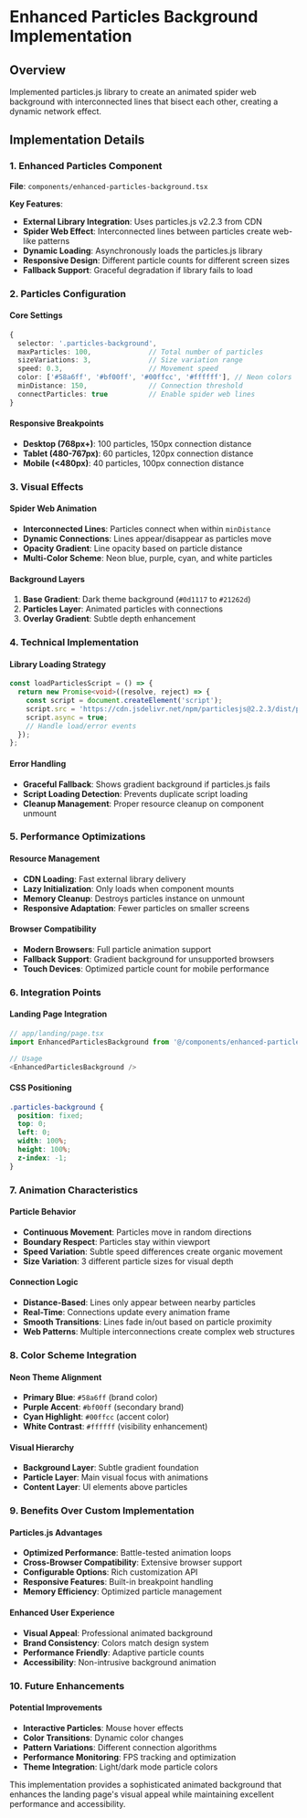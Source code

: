 # Enhanced Particles Background Implementation

## Overview
Implemented particles.js library to create an animated spider web background with interconnected lines that bisect each other, creating a dynamic network effect.

## Implementation Details

### 1. Enhanced Particles Component
**File**: `components/enhanced-particles-background.tsx`

**Key Features**:
- **External Library Integration**: Uses particles.js v2.2.3 from CDN
- **Spider Web Effect**: Interconnected lines between particles create web-like patterns
- **Dynamic Loading**: Asynchronously loads the particles.js library
- **Responsive Design**: Different particle counts for different screen sizes
- **Fallback Support**: Graceful degradation if library fails to load

### 2. Particles Configuration

#### Core Settings
```typescript
{
  selector: '.particles-background',
  maxParticles: 100,              // Total number of particles
  sizeVariations: 3,              // Size variation range
  speed: 0.3,                     // Movement speed
  color: ['#58a6ff', '#bf00ff', '#00ffcc', '#ffffff'], // Neon colors
  minDistance: 150,               // Connection threshold
  connectParticles: true          // Enable spider web lines
}
```

#### Responsive Breakpoints
- **Desktop (768px+)**: 100 particles, 150px connection distance
- **Tablet (480-767px)**: 60 particles, 120px connection distance  
- **Mobile (<480px)**: 40 particles, 100px connection distance

### 3. Visual Effects

#### Spider Web Animation
- **Interconnected Lines**: Particles connect when within `minDistance`
- **Dynamic Connections**: Lines appear/disappear as particles move
- **Opacity Gradient**: Line opacity based on particle distance
- **Multi-Color Scheme**: Neon blue, purple, cyan, and white particles

#### Background Layers
1. **Base Gradient**: Dark theme background (`#0d1117` to `#21262d`)
2. **Particles Layer**: Animated particles with connections
3. **Overlay Gradient**: Subtle depth enhancement

### 4. Technical Implementation

#### Library Loading Strategy
```typescript
const loadParticlesScript = () => {
  return new Promise<void>((resolve, reject) => {
    const script = document.createElement('script');
    script.src = 'https://cdn.jsdelivr.net/npm/particlesjs@2.2.3/dist/particles.min.js';
    script.async = true;
    // Handle load/error events
  });
};
```

#### Error Handling
- **Graceful Fallback**: Shows gradient background if particles.js fails
- **Script Loading Detection**: Prevents duplicate script loading
- **Cleanup Management**: Proper resource cleanup on component unmount

### 5. Performance Optimizations

#### Resource Management
- **CDN Loading**: Fast external library delivery
- **Lazy Initialization**: Only loads when component mounts
- **Memory Cleanup**: Destroys particles instance on unmount
- **Responsive Adaptation**: Fewer particles on smaller screens

#### Browser Compatibility
- **Modern Browsers**: Full particle animation support
- **Fallback Support**: Gradient background for unsupported browsers
- **Touch Devices**: Optimized particle count for mobile performance

### 6. Integration Points

#### Landing Page Integration
```typescript
// app/landing/page.tsx
import EnhancedParticlesBackground from '@/components/enhanced-particles-background';

// Usage
<EnhancedParticlesBackground />
```

#### CSS Positioning
```css
.particles-background {
  position: fixed;
  top: 0;
  left: 0;
  width: 100%;
  height: 100%;
  z-index: -1;
}
```

### 7. Animation Characteristics

#### Particle Behavior
- **Continuous Movement**: Particles move in random directions
- **Boundary Respect**: Particles stay within viewport
- **Speed Variation**: Subtle speed differences create organic movement
- **Size Variation**: 3 different particle sizes for visual depth

#### Connection Logic
- **Distance-Based**: Lines only appear between nearby particles
- **Real-Time**: Connections update every animation frame
- **Smooth Transitions**: Lines fade in/out based on particle proximity
- **Web Patterns**: Multiple interconnections create complex web structures

### 8. Color Scheme Integration

#### Neon Theme Alignment
- **Primary Blue**: `#58a6ff` (brand color)
- **Purple Accent**: `#bf00ff` (secondary brand)
- **Cyan Highlight**: `#00ffcc` (accent color)
- **White Contrast**: `#ffffff` (visibility enhancement)

#### Visual Hierarchy
- **Background Layer**: Subtle gradient foundation
- **Particle Layer**: Main visual focus with animations
- **Content Layer**: UI elements above particles

### 9. Benefits Over Custom Implementation

#### Particles.js Advantages
- **Optimized Performance**: Battle-tested animation loops
- **Cross-Browser Compatibility**: Extensive browser support
- **Configurable Options**: Rich customization API
- **Responsive Features**: Built-in breakpoint handling
- **Memory Efficiency**: Optimized particle management

#### Enhanced User Experience
- **Visual Appeal**: Professional animated background
- **Brand Consistency**: Colors match design system
- **Performance Friendly**: Adaptive particle counts
- **Accessibility**: Non-intrusive background animation

### 10. Future Enhancements

#### Potential Improvements
- **Interactive Particles**: Mouse hover effects
- **Color Transitions**: Dynamic color changes
- **Pattern Variations**: Different connection algorithms
- **Performance Monitoring**: FPS tracking and optimization
- **Theme Integration**: Light/dark mode particle colors

This implementation provides a sophisticated animated background that enhances the landing page's visual appeal while maintaining excellent performance and accessibility.